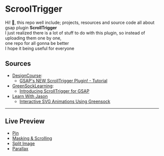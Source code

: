 # ScroolTrigger  
Hi! 👋, this repo well include; projects, resources and source code all about gsap plugin **ScrollTrigger**  
I just realized there is a lot of stuff to do with this plugin, so instead of uploading them one by one,  
one repo for all gonna be better  
I hope it being useful for everyone  
## Sources    
- [DesignCourse](https://www.youtube.com/user/DesignCourse):
  - [GSAP's NEW ScrollTrigger Plugin! - Tutorial](https://www.youtube.com/watch?v=ygcEKd0RIGg&ab_channel=DesignCourse)
- [GreenSockLearning](https://www.youtube.com/channel/UCFPckx3BFK_GvJag82CjDlg):
  - [Introducing ScrollTrigger for GSAP](https://www.youtube.com/watch?v=X7IBa7vZjmo&ab_channel=GreenSockLearning)
- [Learn With Jason](https://www.youtube.com/channel/UCnty0z0pNRDgnuoirYXnC5A)
  - [Interactive SVG Animations Using Greensock](https://www.youtube.com/watch?v=SOp0e4tkXjI&ab_channel=LearnWithJason)
  
---
## Live Preview
- [Pin](https://fettahaud.github.io/ScroolTrigger/Pin/index.html)
- [Masking & Scrolling](https://fettahaud.github.io/ScroolTrigger/Masking_&_Scroll/index.html)
- [Split Image](https://fettahaud.github.io/ScroolTrigger/Split-Img/index.html)
- [Parallax](https://fettahaud.github.io/ScroolTrigger/Parallax/index.html)
